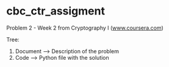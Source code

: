 cbc_ctr_assigment
=================

Problem 2 - Week 2 from Cryptography I (www.coursera.com)

Tree:

<ol>
<li>Document --> Description of the problem</li>
<li>Code --> Python file with the solution</li>
</ol>
